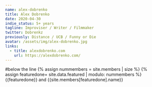 ```yaml
---
name: alex-dobrenko
title: Alex Dobrenko
date: 2020-04-30
indie_status: 5+ years
tagline: Improviser / Writer / Filmmaker
twitter: Dobrenkz
previously: Distance / UCB / Funny or Die
avatar: /assets/img/alex-dobrenko.jpg
links:
  - title: alexdobrenko.com
    url: https://alexdobrenko.com/
---
```

#below the line
{% assign nummembers = site.members | size %}
{% assign featuredone= site.data.featured | modulo: nummembers %} 
{{featuredone}}  and {{site.members[featuredone].name}}
